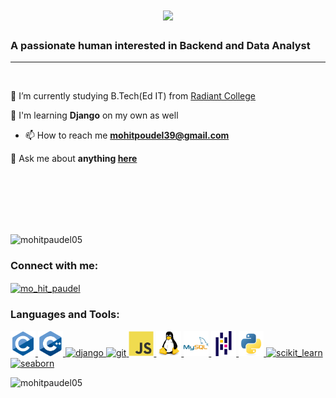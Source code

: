 <!--- 
- 👋 Hi, I’m @MohitPaudel05
- 👀 I’m interested in Data Science and Data Analysis
- 🌱 I’m currently learning Btech in ed IT at Radiant College, Rupandehi, Nepal
--->

<!---
MohitPaudel05/MohitPaudel05 is a ✨ special ✨ repository because its `README.md` (this file) appears on your GitHub profile.
You can click the Preview link to take a look at your changes.
--->

<!--<img src="https://raw.githubusercontent.com/swayamyadav05/swayamyadav05/main/_d7fc07f6-9359-40cb-abea-c7bdd540829b.webp" align="left" height="500" width="500">-->
<h1 align="center">
    <img src="https://readme-typing-svg.herokuapp.com/?font=Righteous&size=35&left=true&vleft=true&width=500&height=70&duration=4000&lines=Hi+There!+👋;+I'm+Mohit+Poudel!;" />
</h1>
<!--
<h1 align="center">
    <img src="https://raw.githubusercontent.com/swayamyadav05/swayamyadav05/main/_d7fc07f6-9359-40cb-abea-c7bdd540829b.webp" align="left" height="500" width="500">
</h1>->

<div align="left">

<!--img src='https://images.leadconnectorhq.com/image/f_webp/q_80/r_1200/u_https://assets.cdn.filesafe.space/8QWt8LMJw3QRISimOwnd/media/65677badfe02906172523997.png' align='left' height = 300 width = 300 -->


<h3 align="left">A passionate human interested in Backend and Data Analyst</h3>
<hr/>
<br/>

<div align="left">
 
🔭 I’m currently studying B.Tech(Ed IT) from <a href="https://radiantcollege.edu.np/">Radiant College</a>
 
<!--👨‍💻 I’m currently working as a SDE intern @ SkillRank -->
  
🌱 I'm learning **Django** on my own as well
- 📫 How to reach me **mohitpoudel39@gmail.com**

💬 Ask me about **anything [here](https://github.com/MohitPaudel05/MohitPaudel05/issues)**


 </div>
<br/><br/><br/><br/><br/>


<p align="left"> <img src="https://komarev.com/ghpvc/?username=mohitpaudel05&label=Profile%20views&color=0e75b6&style=flat" alt="mohitpaudel05" /> </p>

<!--<p align="left"> <a href="https://github.com/ryo-ma/github-profile-trophy"><img src="https://github-profile-trophy.vercel.app/?username=mohitpaudel05" alt="mohitpaudel05" /></a> </p>-->

<h3 align="left">Connect with me:</h3>
<p align="left">
<a href="https://instagram.com/mo_hit_paudel" target="blank"><img align="center" src="https://raw.githubusercontent.com/rahuldkjain/github-profile-readme-generator/master/src/images/icons/Social/instagram.svg" alt="mo_hit_paudel" height="30" width="40" /></a>
</p>


<h3 align="left">Languages and Tools:</h3>
<p align="left"> <a href="https://www.cprogramming.com/" target="_blank" rel="noreferrer"> <img src="https://raw.githubusercontent.com/devicons/devicon/master/icons/c/c-original.svg" alt="c" width="40" height="40"/> </a> <a href="https://www.w3schools.com/cpp/" target="_blank" rel="noreferrer"> <img src="https://raw.githubusercontent.com/devicons/devicon/master/icons/cplusplus/cplusplus-original.svg" alt="cplusplus" width="40" height="40"/> </a> <a href="https://www.djangoproject.com/" target="_blank" rel="noreferrer"> <img src="https://cdn.worldvectorlogo.com/logos/django.svg" alt="django" width="40" height="40"/> </a> <a href="https://git-scm.com/" target="_blank" rel="noreferrer"> <img src="https://www.vectorlogo.zone/logos/git-scm/git-scm-icon.svg" alt="git" width="40" height="40"/> </a> <a href="https://developer.mozilla.org/en-US/docs/Web/JavaScript" target="_blank" rel="noreferrer"> <img src="https://raw.githubusercontent.com/devicons/devicon/master/icons/javascript/javascript-original.svg" alt="javascript" width="40" height="40"/> </a> <a href="https://www.linux.org/" target="_blank" rel="noreferrer"> <img src="https://raw.githubusercontent.com/devicons/devicon/master/icons/linux/linux-original.svg" alt="linux" width="40" height="40"/> </a> <a href="https://www.mysql.com/" target="_blank" rel="noreferrer"> <img src="https://raw.githubusercontent.com/devicons/devicon/master/icons/mysql/mysql-original-wordmark.svg" alt="mysql" width="40" height="40"/> </a> <a href="https://pandas.pydata.org/" target="_blank" rel="noreferrer"> <img src="https://raw.githubusercontent.com/devicons/devicon/2ae2a900d2f041da66e950e4d48052658d850630/icons/pandas/pandas-original.svg" alt="pandas" width="40" height="40"/> </a> <a href="https://www.python.org" target="_blank" rel="noreferrer"> <img src="https://raw.githubusercontent.com/devicons/devicon/master/icons/python/python-original.svg" alt="python" width="40" height="40"/> </a> <a href="https://scikit-learn.org/" target="_blank" rel="noreferrer"> <img src="https://upload.wikimedia.org/wikipedia/commons/0/05/Scikit_learn_logo_small.svg" alt="scikit_learn" width="40" height="40"/> </a> <a href="https://seaborn.pydata.org/" target="_blank" rel="noreferrer"> <img src="https://seaborn.pydata.org/_images/logo-mark-lightbg.svg" alt="seaborn" width="40" height="40"/> </a> </p>

<p><img align="left" src="https://github-readme-stats.vercel.app/api/top-langs?username=mohitpaudel05&show_icons=true&locale=en&layout=compact" alt="mohitpaudel05" /></p>

<!--<p>&nbsp;<img align="center" src="https://github-readme-stats.vercel.app/api?username=mohitpaudel05&show_icons=true&locale=en" alt="mohitpaudel05" /></p><->

<!--<p><img align="center" src="https://github-readme-streak-stats.herokuapp.com/?user=mohitpaudel05&" alt="mohitpaudel05" /></p>->
